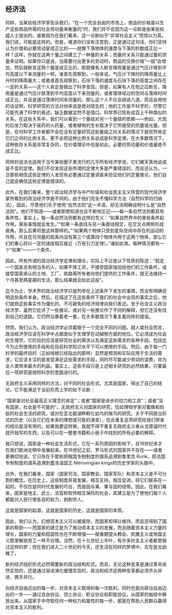 ## 经济法

同样，当某些经济学家告诉我们，“在一个完全自由的市场上，商品的价格是以生产这些商品所需的社会劳动量来衡量的”时，我们并不会因为这一论断是由某些权威人士提出的，或者因为在我们看来，这一论断似乎“非常社会主义”而信以为真。我们说，可能是这样的。但是，难道你们没有注意到，正是通过这句话，你们坚持认为价值和必要劳动是成正比的——就像下落物体的速度与下落的秒数成正比一样？这样，你就在这两个量之间建立了一种量的关系；而量的关系只能通过量的测量来证明。如果你只是说，当需要付出更多的劳动时，商品的交换价值“一般”会增加，然后就断言这两个量是成正比的，那就像有人断言降雨量是通过气压计降到平均高度以下来测量的一样。谁首先观察到，一般来说，气压计下降时的降雨量比上升时的降雨量大；或者谁首先观察到，石块下落的速度与石块下落的高度之间存在一定的关系——这个人肯定是做出了科学发现。但是，如果有人在他之后断言，降雨量是通过气压计跌落到平均高度以下来测量的，或者落体经过的空间与落体时间成正比，并且是通过落体时间来测量的，那么这个人不仅会胡说八道，而且会用他的话证明，科学研究的方法对他来说是绝对陌生的；他的工作是不科学的，尽管它可能充满了科学的表述。缺乏数据显然不是借口。科学界已知有成百上千种类似的关系，在这些关系中，我们可以看到一个量级对另一个量级的依赖——例如，大炮的后坐力取决于装药的火药量，或者植物的生长取决于它所接受的热量或光量。但是，任何科学工作者都不会在没有定量研究这些量级之间关系的情况下就贸然肯定它们之间的比例关系，更不会把这种比例关系说成是科学定律。在大多数情况下，这种依存关系是非常复杂的，在价值理论中也是如此。必要的劳动量和价值量绝不成正比。

同样的说法也适用于当今某些圈子里流行的几乎所有经济学说，它们被天真地说成是不变的定律。我们不仅发现这些所谓的定律大多是严重错误的，而且还认为，一旦那些相信这些定律的人发现有必要通过定量调查来验证他们的定量推论，他们自己就会确信这些定律是错误的。

此外，在我们看来，整个政治经济学与中产阶级和社会民主主义阵营的现代经济学家所看到的政治经济学是不同的。由于他们完全不懂科学方法（自然科学的归纳法），因此，尽管他们乐于使用“自然法则”这一术语，却无法明确说明什么是“自然法则”。他们不知道——或者即使知道也会不断地忘记——每一条自然法则都具有条件性。事实上，每一条自然法则都有这样的含义：“如果自然界中的某些条件起作用，某些事情就会发生。”“如果一条直线与另一条直线相交，在交叉点两侧形成直角，那么后果将是这样那样的。”“如果两个物体只受到星际空间中存在的运动的作用，并且在可测量的距离内没有第三个或第四个物体作用于这两个物体，那么它们的重心将以一定的速度相互接近（万有引力定律）。”诸如此类。每种情况都有一个“如果”——一个条件。

因此，所有所谓的政治经济学定律和理论，实际上不过是以下性质的陈述：“假定一个国家总有相当多的人，如果不挣工资，不接受国家强加给他们的工作条件，或接受国家承认的土地、工厂、铁路等所有者向他们提供的工作条件，就无法维持一个月甚至两星期的生活，那么结果就会如此这般”。

迄今为止，学术界的政治经济学只是列举在上述条件下发生的事情，而没有明确说明这些条件本身。然后，在描述了在这些条件下我们的社会中出现的事实之后，他们就把这些事实作为僵化的、不可避免的经济规律向我们表述。至于社会主义政治经济学，虽然它批评了一些推论，或对另一些推论作了不同的解释，但它还没有找到自己的道路。它仍然沿袭着老一套，在大多数情况下重复着同样的错误。

然而，我们认为，政治经济学必须着眼于一个完全不同的问题。就人类社会而言，政治经济学应该在科学中占据类似于生理学在动植物方面的地位。它必须成为社会的生理学。它的目的应该是研究社会的需求以及满足这些需求的各种手段，包括迄今为止所使用的手段和在目前科学知识水平下可以使用的手段。然后，由于每一门科学的最终目的（正如培根已经指出的那样）显然是预测和实际应用于生活的需求，它应该关注的是发现满足这些需求的手段，同时尽可能减少劳动的浪费，并为全人类带来最大的利益。事实上，这些手段只是上述相关研究的必然结果，只要最后一项研究是按照科学的思路进行的。

无政府主义采用同样的方法，对不同的社会形式，尤其是国家，得出了自己的结论。它不能满足于当前形而上学的如下论断：

“国家是对社会最高正义理念的肯定”；或者“国家是进步的动力和工具”；或者“没有国家，社会是不可能的”。无政府主义对国家的研究，恰如博物学家对蜜蜂和蚂蚁的社会生活的研究，或对在亚北极湖畔孵化幼鸟的候鸟的研究。关于不同政治形式的历史（以及它们在未来的理想或可能的演变），在此重复这项研究给我们带来的结论是没有用的。如果我要这样做，我就不得不重复无政府主义者从戈德温时代就开始写的东西，以及可以在一整套书籍和小册子中找到的所有必要的解释。

我只想说，国家是一种社会生活形式，它在一系列原因的影响下，自16世纪末才在我们欧洲文明中发展起来。在16世纪之前，罗马形式的国家并不存在——或者更确切地说，它只存在于那些把俄国专制制度的谱系追溯到鲁里克·Rurik、把法国专制制度的谱系追溯到墨洛温国王·Merovingian kings的历史学家的头脑中。

此外，在我们看来，国家（国家司法、国家教会、国家军队）和资本主义是不可分割的概念。在历史上，这些制度并肩发展，相互支持，相互促进。将它们联系在一起的，不仅仅是同时代发展的巧合，而是因与果、果与因的纽带。因此，在我们看来，国家是地主、武士、法官和牧师相互保险的社会，其建立是为了使他们每个人都能对人民行使各自的权力，剥削穷人。

这就是国家的起源，这就是国家的历史，这就是国家的本质。

因此，我们认为，幻想资本主义可以被废除，而国家却得以维持，而且还得到了国家的帮助——而国家的建立是为了推动资本主义的发展，而且随着资本主义力量的增长，国家的力量和稳固性也在不断增强——就像期望从教会、凯撒主义或帝国主义那里解放劳工一样不合理。当然，在十九世纪上半叶，有许多社会主义者都曾做过这样的梦；但在我们进入二十世纪的今天，还生活在同样的梦境中，实在是太幼稚了。

新的经济组织形式必然需要新的政治结构形式。而且，无论这种变革是通过革命突然实现的，还是通过渐进演化缓慢实现的，政治和经济这两种变革都必须齐头并进，携手并行。

向经济自由迈出的每一步，对资本主义取得的每一次胜利，同时也是向政治自由迈出的一步——通过自由协议、领土协议、职业协议和职能协议，从国家的枷锁中解放出来。从国家手中夺取任何一种权力和属性的每一步，都是在帮助人民群众赢得对资本主义的胜利。


